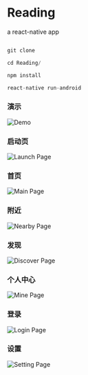 # Reading
a react-native app


```javascript

git clone

cd Reading/

npm install 

react-native run-android

```

### 演示
![Demo](/GIF.gif)

### 启动页
![Launch Page](https://xs9tug.bn1303.livefilestore.com/y4m6Zp2_vgZB3e9d4D4oKoRr7r13jgmDq0W3IoPGjUCe2ZGR1DozB4W7OkOA15o1uZATDN6LSq2XrMalBY8qffzWvvSjAfbU7jh06Hjsckv015mvtNm8wXmCWbb0wr2SuMcffyVuzO8ienqQr16TSiOV64Ay59NtasxlqeaR71d9c_1R0Ws8_afaZ7sd3VJJ80bPjDp1Gl8PtDBRNuzBv2dKQ?width=264&height=450&cropmode=none)

### 首页
![Main Page](https://zc9nug.bn1303.livefilestore.com/y4mfmYnM0ho0hazIo5K_IUhnMBp01IVl9eZgDHqkQ5miNfBLM03LFCHRC580Jkq1HdHzxKGFuTXzD9gj6M6RqgE8zx1qNRKrFSCe6WvZ1r3l27SaIXUQ7mGD2vAAbic_8hbVqFuL_aWnFInHCvaENath3eBZphrAX70H3-LVeF-PzCn9wBK2CmPfQo9_rsZzZhDEX7hU-5lFBp-dXBxTNALkg?width=264&height=450&cropmode=none)

### 附近
![Nearby Page](https://xs9sug.bn1303.livefilestore.com/y4mY9NVdet5GFgVZiUSq2X4vhp6CUQJbw2qM6p0krMbNWkkJ9OnuHjEBBhCcagTrD75ubTF-pm3YV8NEyObUPv1uqNwYTmoz9IeXEZyL-UW1pe2XYwA20FwsoiLl4gZpC_pla7nBjmjAu7FF3xQTECdh8IqJC_TOkslAfAjbAEFrESB1llH9xdGNwEQgHg_DEjXHIqA5BNUZUPRSSQwZjQKGg?width=264&height=450&cropmode=none)

### 发现
![Discover Page](https://xs9vug.bn1303.livefilestore.com/y4mXOqSgz5mgjdPfnLQvbuGRUUrrTBHUEGVdREXrxIRhkaXHc4ywsW4wskCgTdIfooUolN99YsIb4m7JZQ0SP2DeFwAlPXX5ZuoCKOuwIqzMhBk5TUZadARuG8FgTC03oFTzOJ8svkBywb8XNuDf2Ogt-_hcdZFeAtlfhR1vwddrmAycUrZlX2QYbyC-re6RtUCVVxmdf3fOd9Xc3CpPfUXWA?width=264&height=450&cropmode=none)

### 个人中心
![Mine Page](https://xs9wug.bn1303.livefilestore.com/y4mVoDSEdcXjApoe1Sa7FuXYKJx5GcDMJg2PnkfB9QuZkHUCAFJ-Jn33WlZx57YGxfKOoCeFUzzyECLrmtfvE9adDVnYreT6N0eJtGZRTKwRaJvJwBPcZ5TcRhDns7YUlskHjyeRqJ1qOoUx-NbrepqeoUoDcqUWuJJv8JRy3SVAsQ17-_rKL7fsoiUprJM-Da3lTvxxKgYOb90vd8ORh6PvQ?width=264&height=450&cropmode=none)

### 登录
![Login Page](https://xs9uug.bn1303.livefilestore.com/y4mSzDj5fjYB8OuGqEPsnezvB60tSjbwAcuz41D_LUADs_3paKAXfo4amqvI0FEobkF5Zw9yvZ9dUOr8as-6MC8FRg-oxLSm5oQ5ksHHv_ZK6kTUzQ4Mo4pPxy9zfiE8rbuM3xPCQ_Oe7bs_se7RUijTI6L9dN5RgTVkcN3gQgzx3VvpVo42wBYESBRtPHxfYYmX1dfEGZVHsnM1g5VhklxgQ?width=264&height=450&cropmode=none)

### 设置
![Setting Page](https://xs9rug.bn1303.livefilestore.com/y4mnyCTg-9mGVF0mq0Mb2ayk_Ehm_zvpPnCg0CWpufwYinvJsZS76P3dL9hFRt49IlOXjGCpjNSRC0HURNCBr_7hveGgtE_RoXxLUwVFAdsUOq9Is1Tx5xYqZDQH4fKKRdE80wjbuHo36irJ3xapoqCOmE0HgSDyuhYZ0cEUj3bOEb8viACN_uZSM9Y_SCkA2m1696csuqQkl7_EX6ljCufDg?width=264&height=450&cropmode=none)


